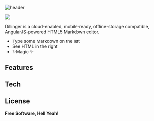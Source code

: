 ![header](https://capsule-render.vercel.app/api?type=Cylinder&text=umdu'sㅤGitHub)

<a href="https://endyd1567.tistory.com" target="_blank"><img src="https://img.shields.io/badge/tistoy-tistoy&logoColor=white"/></a>

Dillinger is a cloud-enabled, mobile-ready, offline-storage compatible,
AngularJS-powered HTML5 Markdown editor.

- Type some Markdown on the left
- See HTML in the right
- ✨Magic ✨

## Features


## Tech





## License



**Free Software, Hell Yeah!**

